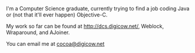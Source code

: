 

I'm a Computer Science graduate, currently trying to find a job coding Java or (not that it'll ever happen) Objective-C.

My work so far can be found at http://dcs.digicow.net/, Weblock, Wraparound, and AJoiner.

You can email me at cocoa@digicow.net
